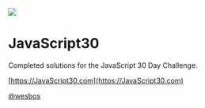 ![](https://javascript30.com/images/JS3-social-share.png)

# JavaScript30

Completed solutions for the JavaScript 30 Day Challenge.

[https://JavaScript30.com](https://JavaScript30.com)

[@wesbos](https://twitter.com/wesbos)
